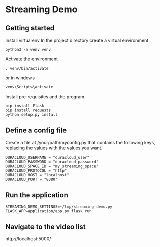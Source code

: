 # Streaming Demo

## Getting started
Install virtualenv
In the project directory create a virtual environment
```
python3 -m venv venv
```
Activate the environment
```
. venv/bin/activate
```
    
or in windows

```
venv\Scripts\activate
```

Install pre-requisites and the program.

```
pip install Flask
pip install requests
python setup.py install
```

## Define a config file
Create a file at /your/path/myconfig.py that contains the following keys, 
replacing the values with the values you want.

```
DURACLOUD_USERNAME = "duracloud_user"
DURACLOUD_PASSWORD = "duracloud_password"
DURACLOUD_SPACE_ID = "my_streaming_space"
DURACLOUD_PROTOCOL = "http"
DURACLOUD_HOST = "localhost"
DURACLOUD_PORT = "8080"
```
## Run the application
```
STREAMING_DEMO_SETTINGS=~/tmp/streaming-demo.py FLASK_APP=application/app.py flask run
```

## Navigate to the video list
http://localhost:5000/
